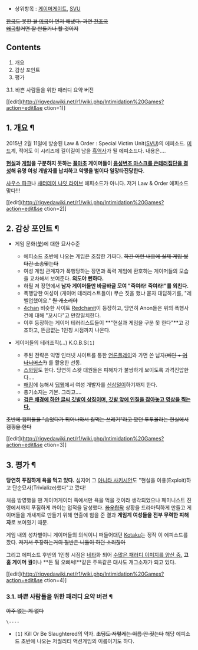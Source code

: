   * 상위항목 : [게이머게이트](%ED%80%B8%EC%8A%A4%ED%94%BC%EB%9F%AC%EC%8B%9C.md), [SVU](Law%26Order%3A.md)  

<del>[한국](%EB%8C%80%ED%95%9C%EB%AF%BC%EA%B5%AD.md)도 못한 걸
[미국](%EB%AF%B8%EA%B5%AD.md)이 먼저 해냈다. 과연
[천조국](%EC%B2%9C%EC%A1%B0%EA%B5%AD.md)</del>  
<del>[왜곡](%EC%99%9C%EA%B3%A1.md)할거면 잘 만들기나 할 것이지</del>

## Contents

    

1. 개요 
2. 감상 포인트 
3. 평가 
    

3.1. 바쁜 사람들을 위한 패러디 요약 버전

[[edit](http://rigvedawiki.net/r1/wiki.php/Intimidation%20Games?action=edit&se
ction=1)]

## 1. 개요 ¶

2015년 2월 11일에 방송된 Law & Order : Special Victim Unit([SVU](Law%26Order.md))의
에피소드. [미드](%EB%AF%B8%EA%B5%AD%20%EB%93%9C%EB%9D%BC%EB%A7%88.md)계, 적어도 이
시리즈에 길이길이 남을 [흑역사](%ED%9D%91%EC%97%AD%EC%82%AC.md)가 될 에피소드다. 내용은….

  

**[현실](%ED%98%84%EC%8B%A4.md)과 [게임](%EA%B2%8C%EC%9E%84.md)을 구분하지 못하는 [꼴마초](%EA%BC%B4%EB%A7%88%EC%B4%88.md) 게이머들이 [음성변조 마스크를 쓴](%EB%B2%A0%EC%9D%B8.md)[테러집단을 결성](%EC%9D%B4%EB%9D%BC%ED%81%AC%20%EB%A0%88%EB%B0%98%ED%8A%B8%20%EC%9D%B4%EC%8A%AC%EB%9E%8C%EA%B5%AD%EA%B0%80.md)해 유명 여성 개발자를 납치하고 악행을 벌이다 일망타진당한다.**
  
[사우스 파크](%EC%82%AC%EC%9A%B0%EC%8A%A4%20%ED%8C%8C%ED%81%AC.md)나 [새터데이 나잇 라이브](%EC%83%88%ED%84%B0%EB%8D%B0%EC%9D%B4%20%EB%82%98%EC%9E%87%20%EB%9D%BC%EC%9D%B4%EB%B8%8C.md) 에피소드가 아니다. 저거 Law & Order 에피소드 맞다!!!

[[edit](http://rigvedawiki.net/r1/wiki.php/Intimidation%20Games?action=edit&se
ction=2)]

## 2. 감상 포인트 ¶

  * 게임 문화([쑻](%EC%91%BB.md))에 대한 묘사수준  

    * 에피소드 초반에 나오는 게임은 조잡한 가짜다. <del>하긴 이런 내용에 실제 게임 썼다간 소송맞는다</del>
    * 여성 게임 관계자가 폭행당하는 장면과 폭력 게임에 환호하는 게이머들의 모습을 교차해서 보여준다. **의도야 뻔하다.**
    * 하필 저 장면에서 **남자 게이머들만 바글바글 모여 "죽여라! 죽여라!"를 외친다.**
    * 폭행당한 여성이 (게이머 테러리스트들이) 무슨 짓을 했냐 묻자 대답하기를, "레벨업했어요." <del>뭔 개소리야</del>
    * [4chan](4chan.md) 비슷한 사이트 [Red](Reddit.md)[chanit](4chan.md)이 등장하고, 당연히 Anon들은 위의 폭행사건에 대해 "꼬시다"고 만장일치한다.
    * 이후 등장하는 게이머 테러리스트들이 **"현실과 게임을 구분 못 한다"**고 강조하고, 뜬금없는 1인칭 시점까지 나온다.
  * 게이머들의 테러조직(…) K.O.B.S`[1]`  

    * 주된 전략은 익명 인터넷 사이트를 통한 [언론플레이](%EC%96%B8%EB%A1%A0%ED%94%8C%EB%A0%88%EC%9D%B4.md)와 가면 쓴 남자<del>(베인 + [어나니머스](%EC%96%B4%EB%82%98%EB%8B%88%EB%A8%B8%EC%8A%A4.md)?)</del> 를 활용한 선동.
    * [스와팅](%EC%8A%A4%EC%99%80%ED%8C%85.md)도 한다. 당연히 스왓 대원들은 피해자가 불쌍하게 보이도록 과격진압한다….
    * [해킹](%ED%95%B4%ED%82%B9.md)에 능해서 [딥웹](%EB%94%A5%EC%9B%B9.md)에서 여성 개발자를 [신상털이](%EC%8B%A0%EC%83%81%ED%84%B8%EC%9D%B4.md)하기까지 한다.
    * 총기소지는 기본. 그리고….
    * **[검은 배경에 하얀 글씨 깃발이 상징이며, 깃발 앞에 인질을 잡아놓고 영상을 찍는다.](%EC%9D%B4%EB%9D%BC%ED%81%AC%20%EB%A0%88%EB%B0%98%ED%8A%B8%20%EC%9D%B4%EC%8A%AC%EB%9E%8C%EA%B5%AD%EA%B0%80.md)**  

<del>초반에 캠퍼들을 "숨었다가 튀어나와서 킬먹는 쓰레기"라고 깠던 투투올라는 현실에서 캠핑을 한다</del>

  

[[edit](http://rigvedawiki.net/r1/wiki.php/Intimidation%20Games?action=edit&se
ction=3)]

## 3. 평가 ¶

**당연히 푸짐하게 욕을 먹고 있다.** 심지어 그 [아니타 사키시안](%EC%95%84%EB%8B%88%ED%83%80%20%EC%82%AC%ED%82%A4%EC%8B%9C%EC%95%88.md)도 "현실을 이용(Exploit)하고 단순묘사(Trivialize)했다"고 깠다!

  

처음 방영했을 땐 게이머게이터 쪽에서만 욕을 먹을 것이라 생각되었으나 페미니스트 진영에서까지 푸짐하게 까이는 업적을 달성했다.
<del>[좌우합작](%EC%A2%8C%EC%9A%B0%ED%95%A9%EC%9E%91.md)</del> 상황을 드라마틱하게 만들고
게이머들을 개새끼로 만들기 위해 연출에 힘을 준 결과 **게임계 여성들을 전부 무력한 피해자**로 보여줬기 때문.

  

게임 내의 성차별이니 게이머들의 의식이니 떠들어대던 [Kotaku](Kotaku.md)는 정작 이 에피소드를 깠다. <del>저기서
주장하는거의 절반은 니들이 하던 소리잖아</del>

  

그리고 에피소드 후반의 1인칭 시점은 [네타](%EB%84%A4%ED%83%80.md)화 되어 [수많은 패러디 이미지를 양산
중.](http://knowyourmeme.com/memes/events/intimidation-games/photos) **고 홈 게이머
궐**이나 **돈 퉠 오삐써!**같은 주옥같은 대사도 개그소재가 되고 있다.

  

[[edit](http://rigvedawiki.net/r1/wiki.php/Intimidation%20Games?action=edit&se
ction=4)]

### 3.1. 바쁜 사람들을 위한 패러디 요약 버전 ¶

  

  

<del>아주 없는 게 없다</del>

  

`\----`

  * `[1]` Kill Or Be Slaughtered의 약자. <del>초딩도 저렇게는 이름 안 짓는다</del> 해당 에피소드 초반에 나오는 저퀄리티 액션게임의 이름이기도 하다.


